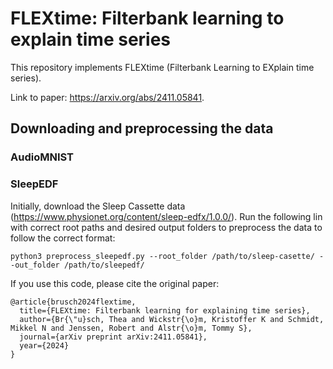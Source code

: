 # FLEXtime: Filterbank learning to explain time series

This repository implements FLEXtime (Filterbank Learning to EXplain time series).

Link to paper: https://arxiv.org/abs/2411.05841.

## Downloading and preprocessing the data
### AudioMNIST
### SleepEDF
Initially, download the Sleep Cassette data (https://www.physionet.org/content/sleep-edfx/1.0.0/). 
Run the following lin with correct root paths and desired output folders to preprocess the data to follow the correct format:
```
python3 preprocess_sleepedf.py --root_folder /path/to/sleep-casette/ --out_folder /path/to/sleepedf/
```

If you use this code, please cite the original paper:
```
@article{brusch2024flextime,
  title={FLEXtime: Filterbank learning for explaining time series},
  author={Br{\"u}sch, Thea and Wickstr{\o}m, Kristoffer K and Schmidt, Mikkel N and Jenssen, Robert and Alstr{\o}m, Tommy S},
  journal={arXiv preprint arXiv:2411.05841},
  year={2024}
}
```
